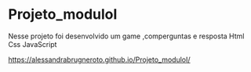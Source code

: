 # Projeto_moduloI
Nesse projeto foi desenvolvido um game ,comperguntas e resposta
Html Css JavaScript

https://alessandrabrugneroto.github.io/Projeto_moduloI/
